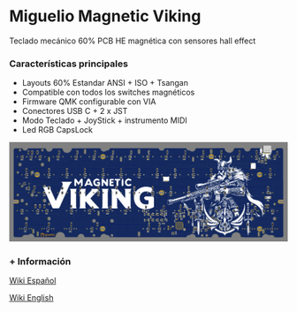 # Miguelio Magnetic Viking

Teclado mecánico 60% PCB HE magnética con sensores hall effect

### Características principales

- Layouts 60% Estandar ANSI + ISO + Tsangan
- Compatible con todos los switches magnéticos
- Firmware QMK configurable con VIA
- Conectores USB C + 2 x JST
- Modo Teclado + JoyStick + instrumento MIDI
- Led RGB CapsLock

![Mechanical keyboard PCB HE hall effect](https://github.com/ci-bus/Miguelio-Magnetic-Viking/blob/master/documentation/pcb.png)

### + Información

[Wiki Español](https://github.com/ci-bus/Miguelio-Magnetic-Viking/wiki/Espa%C3%B1ol)

[Wiki English](https://github.com/ci-bus/Miguelio-Magnetic-Viking/wiki/English)
